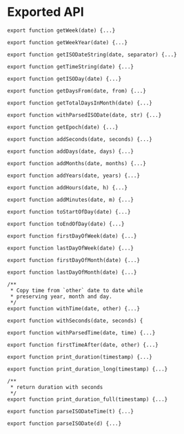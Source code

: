 Exported API
============

```
export function getWeek(date) {...}
```

```
export function getWeekYear(date) {...}
```

```
export function getISODateString(date, separator) {...}
```

```
export function getTimeString(date) {...}
```

```
export function getISODay(date) {...}
```

```
export function getDaysFrom(date, from) {...}
```

```
export function getTotalDaysInMonth(date) {...}
```

```
export function withParsedISODate(date, str) {...}
```

```
export function getEpoch(date) {...}
```

```
export function addSeconds(date, seconds) {...}
```

```
export function addDays(date, days) {...}
```

```
export function addMonths(date, months) {...}
```

```
export function addYears(date, years) {...}
```

```
export function addHours(date, h) {...}
```

```
export function addMinutes(date, m) {...}
```

```
export function toStartOfDay(date) {...}
```

```
export function toEndOfDay(date) {...}
```

```
export function firstDayOfWeek(date) {...}
```

```
export function lastDayOfWeek(date) {...}
```

```
export function firstDayOfMonth(date) {...}
```

```
export function lastDayOfMonth(date) {...}
```

```
/**
 * Copy time from `other` date to date while
 * preserving year, month and day.
 */
export function withTime(date, other) {...}
```

```
export function withSeconds(date, seconds) {
```

```
export function withParsedTime(date, time) {...}
```

```
export function firstTimeAfter(date, other) {...}
```

```
export function print_duration(timestamp) {...}
```

```
export function print_duration_long(timestamp) {...}
```

```
/**
 * return duration with seconds
 */
export function print_duration_full(timestamp) {...}
```

```
export function parseISODateTime(t) {...}
```

```
export function parseISODate(d) {...}
```
